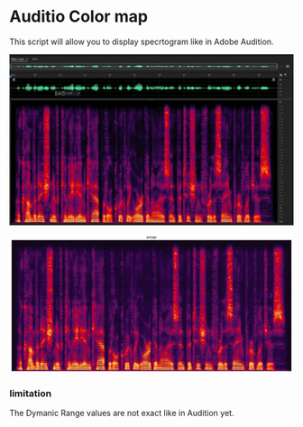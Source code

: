 # Auditio Color map

This script will allow you to display specrtogram like in Adobe Audition.

![Adobe Audition](https://github.com/asher-bs/Audition-color-map/blob/main/Audition_spec.JPG)

![amap](https://github.com/asher-bs/Audition-color-map/blob/main/amap_spec.jpg)


### limitation 
The Dymanic Range values are not exact like in Audition yet.
